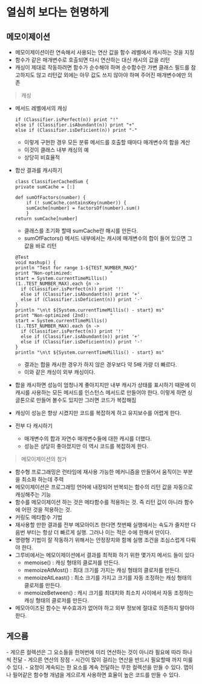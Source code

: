 <h1>열심히 보다는 현명하게</h1>
<h2>메모이제이션</h2>

- 메모이제이션이란 연속해서 사용되는 연산 값을 함수 레벨에서 캐시하는 것을 지칭
- 함수가 같은 매개변수로 호출되면 다시 연산하는 대신 캐시의 값을 리턴
- 캐싱이 제대로 작동하려면 함수가 순수해야 하며 순수함수란 가변 클래스 필드를 참고하지도 않고 리턴값 외에는 아무 값도 쓰지 않아야 하며 주어진 매개변수에만 의존

> 캐싱
- 메서드 레벨에서의 캐싱
    ```
    if (Classifier.isPerfect(n)) print "!"
    else if (Classifier.isAbundant(n)) print "+"
    else if (Classifier.isDeficient(n)) print "-"
    ```
    - 이렇게 구현한 경우 모든 분류 메서드를 호출할 때마다 매개변수의 합을 계산
    - 이것이 클래스 내부 캐싱의 예
    - 상당히 비효율적
- 합산 결과를 캐시하기
    ```
    class ClassifierCachedSum {
    private sumCache = [:]

    def sumOfFactors(number) {
        if (! sumCache.containsKey(number)) {
        sumCache[number] = factorsOf(number).sum()
        }
    return sumCache[number]
    ```
    - 클래스를 초기화 할때 sumCache란 해시를 만든다.
    - sumOfFactors() 메서드 내부에서는 캐시에 매개변수의 합이 들어 있으면 그 값을 바로 리턴

    ```
    @Test
    void mashup() {
    println "Test for range 1-${TEST_NUMBER_MAX}"
    print "Non-optimized:              "
    start = System.currentTimeMillis()
    (1..TEST_NUMBER_MAX).each {n ->
      if (Classifier.isPerfect(n)) print '!'
      else if (Classifier.isAbundant(n)) print '+'
      else if (Classifier.isDeficient(n)) print '-'
    }
    println "\n\t ${System.currentTimeMillis() - start} ms"
    print "Non-optimized (2nd):        "
    start = System.currentTimeMillis()
    (1..TEST_NUMBER_MAX).each {n ->
      if (Classifier.isPerfect(n)) print '!'
      else if (Classifier.isAbundant(n)) print '+'
      else if (Classifier.isDeficient(n)) print '-'
    }
    println "\n\t ${System.currentTimeMillis() - start} ms"
    ```
    - 결과는 합을 캐시한 경우가 하지 않은 경우보다 약 5배 가량 더 빠르다.
    - 이와 같은 캐싱이 외부 캐싱이다.
- 합을 캐시하면 성능이 엄청나게 좋아지지만 내부 캐시가 상태를 표시하기 때문에 이 캐시를 사용하는 모든 메서드를 인스턴스 메서드로 만들어야 한다. 이렇게 하면 싱글톤으로 만들어 볼수도 있지만 그러면 코드가 복잡해짐
- 캐싱이 성능은 향상 시켰지만 코드를 복잡하게 하고 유지보수를 어렵게 한다.
- 전부 다 캐시하기
    - 매개변수의 합과 자연수 매개변수들에 대한 캐시를 더했다.
    - 성능은 상당히 좋아졌지만 이 역시 코드를 복잡하게 한다.

> 메모이제이션의 첨가
- 함수형 프로그래밍은 런타임에 재사용 가능한 메커니즘을 만들어서 움직이는 부분을 최소화 하는데 주력
- 메모이제이션은 프로그래밍 언어에 내장되어 반복되는 함수의 리턴 값을 자동으로 캐싱해주는 기능
- 함수를 메모이제이션 하는 것은 메타함수를 적용하는 것. 즉 리턴 값이 아니라 함수에 어떤 것을 적용하는 것.
- 커링도 메타함수 기법
- 재사용할 만한 결과를 전부 메모아이즈 한다면 첫번째 실행에서는 속도가 줄지만 다음번 부터는 항상 더 빠르게 실행. 그러나 이는 적은 수에 한해서 만이다.
- 명령형 기법이 잘 작동하기 위해서는 안정장치와 함께 실행 조건을 조심스럽게 다뤄야 한다.
- 그루비에서는 메모이제이션에서 결과를 최적화 하기 위한 몇가지 메서드 들이 있다
    - memoise() : 캐싱 형태의 클로저를 만든다.
    - memoizeAtMost() : 최대 크기를 가지는 캐싱 형태의 클로저를 만든다.
    - memoizeAtLeast() : 최소 크기를 가지고 크기를 자동 조정하는 캐싱 형태의 클로저를 만든다.
    - memoizeBetween() : 캐시 크기를 최대치와 최소치 사이에서 자동 조정하는 캐싱 형태의 클로저를 만든다.
- 메모아이즈된 함수는 부수효과가 없어야 하고 외부 정보에 절대로 의존하지 말아야 한다.

<h2>게으름</h2>
- 게으른 컬렉션은 그 요소들을 한꺼번에 미리 연산하는 것이 아니라 필요에 따라 하나씩 전달
- 게으른 연산의 장점
    - 시간이 많이 걸리는 연산을 반드시 필요할때 까지 미룰 수 있다.
    - 요청이 계속되는 한 요소를 계속 전달하는 무한 컬렉션을 만들 수 있다.
    맵이나 필어같은 함수형 개념을 게으르게 사용하면 효율이 높은 코드를 만들 수 있다.